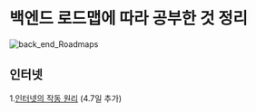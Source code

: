 # 백엔드 로드맵에 따라 공부한 것 정리
![back_end_Roadmaps](https://blog.kakaocdn.net/dn/bq03dY/btrnCzNDlUE/EQPcSTH1TGR50KCBsnC5K1/img.png)

## 인터넷
1.[인터넷의 작동 원리](https://github.com/H4mSu/Study/blob/master/Internet.md)
(4.7일 추가)

# 